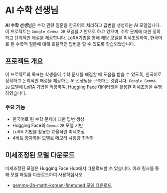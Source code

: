 # AI 수학 선생님

**AI 수학 선생님**은 수학 관련 질문을 한국어로 처리하고 답변을 생성하는 AI 모델입니다. 이 프로젝트는 `Google Gemma 2B` 모델을 기반으로 하고 있으며, 수학 문제에 대한 정확하고 단계적인 해설을 제공합니다. LoRA기법을 통해 해당 모델을 미세조정하여, 한국어로 된 수학적 질문에 대해 효율적인 답변을 할 수 있도록 학습되었습니다.

## 프로젝트 개요

이 프로젝트의 목표는 학생들이 수학 문제를 해결할 때 도움을 받을 수 있도록, 한국어로 정확하고 논리적인 해설을 제공하는 AI 선생님을 구축하는 것입니다. `Google Gemma 2B` 모델에 LoRA 기법을 적용하여, Hugging Face 데이터셋을 활용한 미세조정을 수행하였습니다.

### 주요 기능

- 한국어로 된 수학 문제에 대한 답변 생성
- Hugging Face의 `Gemma-2B` 모델 기반
- LoRA 기법을 활용한 효율적인 미세조정
- 4비트 양자화된 모델로 메모리 사용량 최적화

## 미세조정된 모델 다운로드

미세조정된 모델은 Hugging Face Hub에서 다운로드할 수 있습니다. 아래 링크를 통해 모델 파일을 다운로드하여 사용하십시오.

- [gemma-2b-math-korean-finetuned 모델 다운로드](https://huggingface.co/rlatg0123/gemma-2b-math-korean-finetuned/resolve/main/adapter_model.safetensors)
